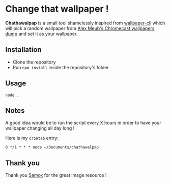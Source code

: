 # Change that wallpaper !

**Chathawalpap** is a small tool shamelessly inspired from [wallpaper-cli](https://github.com/sindresorhus/wallpaper-cli) which will pick a random wallpaper from [Alex Meub's Chromecast wallpapers dump](http://chromecastbg.alexmeub.com/) and set it as your wallpaper.

## Installation

- Clone the repository
- Run `npm install` inside the repository's folder

## Usage

`node .`

## Notes

A good idea would be to run the script every X hours in order to have your wallpaper changing all day long !

Here is my `crontab` entry:

```
0 */1 * * * node ~/Documents/chathawalpap
```

## Thank you

Thank you [Samox](https://github.com/Samox) for the great image resource !

